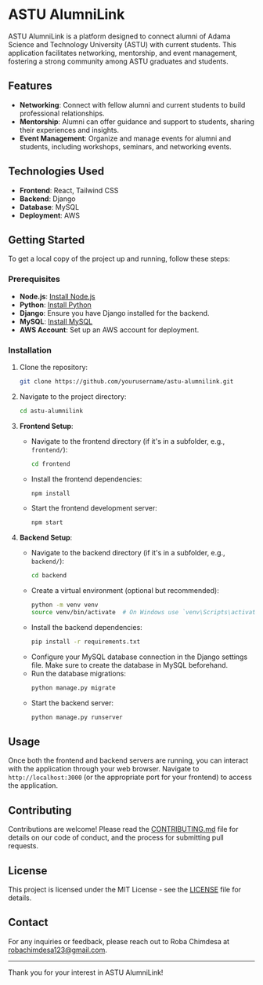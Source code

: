 # ASTU AlumniLink  

ASTU AlumniLink is a platform designed to connect alumni of Adama Science and Technology University (ASTU) with current students. This application facilitates networking, mentorship, and event management, fostering a strong community among ASTU graduates and students.  

## Features  

- **Networking**: Connect with fellow alumni and current students to build professional relationships.  
- **Mentorship**: Alumni can offer guidance and support to students, sharing their experiences and insights.  
- **Event Management**: Organize and manage events for alumni and students, including workshops, seminars, and networking events.  

## Technologies Used  

- **Frontend**: React, Tailwind CSS  
- **Backend**: Django  
- **Database**: MySQL  
- **Deployment**: AWS  

## Getting Started  

To get a local copy of the project up and running, follow these steps:  

### Prerequisites  

- **Node.js**: [Install Node.js](https://nodejs.org/)  
- **Python**: [Install Python](https://www.python.org/)  
- **Django**: Ensure you have Django installed for the backend.  
- **MySQL**: [Install MySQL](https://www.mysql.com/)  
- **AWS Account**: Set up an AWS account for deployment.  

### Installation  

1. Clone the repository:  
   ```bash  
   git clone https://github.com/yourusername/astu-alumnilink.git  
   ```  
2. Navigate to the project directory:  
   ```bash  
   cd astu-alumnilink  
   ```  
3. **Frontend Setup**:  
   - Navigate to the frontend directory (if it's in a subfolder, e.g., `frontend/`):  
     ```bash  
     cd frontend  
     ```  
   - Install the frontend dependencies:  
     ```bash  
     npm install  
     ```  
   - Start the frontend development server:  
     ```bash  
     npm start  
     ```  

4. **Backend Setup**:  
   - Navigate to the backend directory (if it's in a subfolder, e.g., `backend/`):  
     ```bash  
     cd backend  
     ```  
   - Create a virtual environment (optional but recommended):  
     ```bash  
     python -m venv venv  
     source venv/bin/activate  # On Windows use `venv\Scripts\activate`  
     ```  
   - Install the backend dependencies:  
     ```bash  
     pip install -r requirements.txt  
     ```  
   - Configure your MySQL database connection in the Django settings file. Make sure to create the database in MySQL beforehand.  
   - Run the database migrations:  
     ```bash  
     python manage.py migrate  
     ```  
   - Start the backend server:  
     ```bash  
     python manage.py runserver  
     ```  

## Usage  

Once both the frontend and backend servers are running, you can interact with the application through your web browser. Navigate to `http://localhost:3000` (or the appropriate port for your frontend) to access the application.  

## Contributing  

Contributions are welcome! Please read the [CONTRIBUTING.md](CONTRIBUTING.md) file for details on our code of conduct, and the process for submitting pull requests.  

## License  

This project is licensed under the MIT License - see the [LICENSE](LICENSE) file for details.  

## Contact  

For any inquiries or feedback, please reach out to Roba Chimdesa at [robachimdesa123@gmail.com](mailto:robachimdesa123@gmail.com).  

---  

Thank you for your interest in ASTU AlumniLink!  
